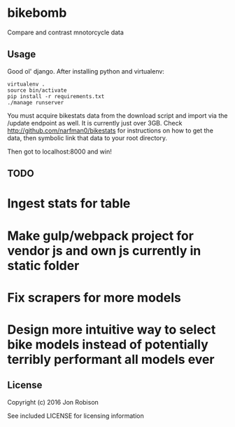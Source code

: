 bikebomb
========

Compare and contrast mnotorcycle data

Usage
-----

Good ol' django. After installing python and virtualenv:

    virtualenv .
    source bin/activate
    pip install -r requirements.txt
    ./manage runserver

You must acquire bikestats data from the download script and import via the /update endpoint as well. It is
currently just over 3GB. Check http://github.com/narfman0/bikestats for instructions on how to get the data,
then symbolic link that data to your root directory.

Then got to localhost:8000 and win!

TODO
----

# Ingest stats for table
# Make gulp/webpack project for vendor js and own js currently in static folder
# Fix scrapers for more models
# Design more intuitive way to select bike models instead of potentially terribly performant all models ever

License
-------

Copyright (c) 2016 Jon Robison

See included LICENSE for licensing information
